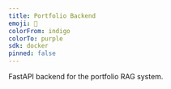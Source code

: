 ```yaml
---
title: Portfolio Backend
emoji: 🚀
colorFrom: indigo
colorTo: purple
sdk: docker
pinned: false
---
```


FastAPI backend for the portfolio RAG system.
